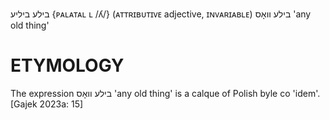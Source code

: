 בילע
ביליע
{ᴘᴀʟᴀᴛᴀʟ ʟ /ʎ/}
(ᴀᴛᴛʀɪʙᴜᴛɪᴠᴇ adjective, ɪɴᴠᴀʀɪᴀʙʟᴇ)
בילע וואָס
'any old thing'

ETYMOLOGY
===========
The expression בילע וואָס 'any old thing' is a calque of Polish byle co 'idem'.
[Gajek 2023a: 15]